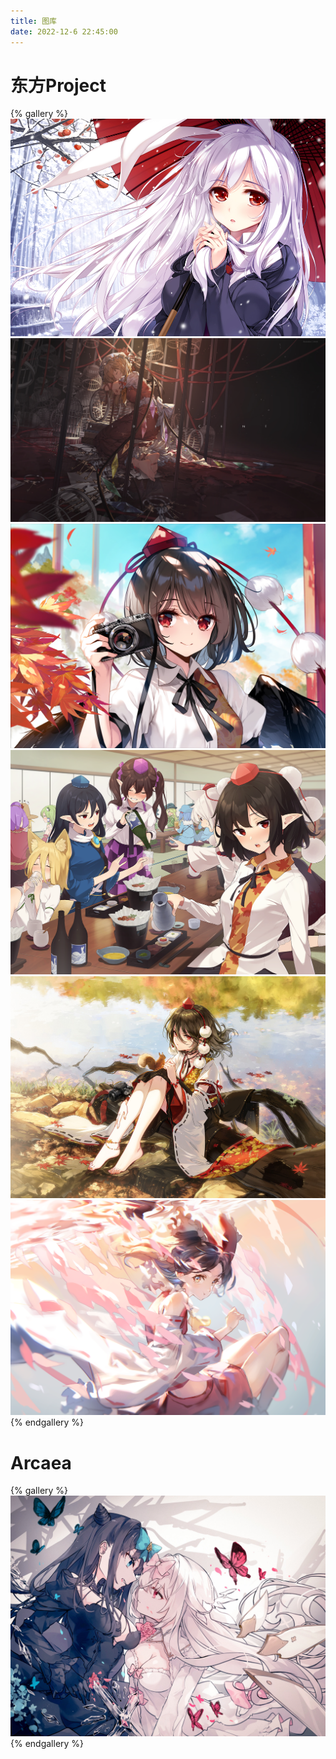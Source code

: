 ```yaml
---
title: 图库
date: 2022-12-6 22:45:00
---
```


# 东方Project

{% gallery %}
![](/images/background.jpg)
![](/images/background_1.jpg)
![](/images/link_img.jpg)
![](/images/articles/cover_3.png)
![](/images/articles/cover_4.jpg)
![](/images/articles/cover_5.png)
{% endgallery %}

# Arcaea

{% gallery %}
![](/images/articles/cover_6.jpg)
{% endgallery %}